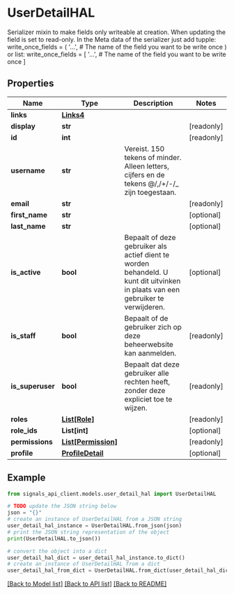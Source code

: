 # UserDetailHAL

Serializer mixin to make fields only writeable at creation. When updating the field is set to read-only.  In the Meta data of the serializer just add tupple:  write_once_fields = (     '...',  # The name of the field you want to be write once )  or list:  write_once_fields = [     '...',  # The name of the field you want to be write once ]

## Properties

Name | Type | Description | Notes
------------ | ------------- | ------------- | -------------
**links** | [**Links4**](Links4.md) |  | 
**display** | **str** |  | [readonly] 
**id** | **int** |  | [readonly] 
**username** | **str** | Vereist. 150 tekens of minder. Alleen letters, cijfers en de tekens @/,/+/-/_ zijn toegestaan. | 
**email** | **str** |  | [readonly] 
**first_name** | **str** |  | [optional] 
**last_name** | **str** |  | [optional] 
**is_active** | **bool** | Bepaalt of deze gebruiker als actief dient te worden behandeld. U kunt dit uitvinken in plaats van een gebruiker te verwijderen. | [optional] 
**is_staff** | **bool** | Bepaalt of de gebruiker zich op deze beheerwebsite kan aanmelden. | [readonly] 
**is_superuser** | **bool** | Bepaalt dat deze gebruiker alle rechten heeft, zonder deze expliciet toe te wijzen. | [readonly] 
**roles** | [**List[Role]**](Role.md) |  | [readonly] 
**role_ids** | **List[int]** |  | [optional] 
**permissions** | [**List[Permission]**](Permission.md) |  | [readonly] 
**profile** | [**ProfileDetail**](ProfileDetail.md) |  | [optional] 

## Example

```python
from signals_api_client.models.user_detail_hal import UserDetailHAL

# TODO update the JSON string below
json = "{}"
# create an instance of UserDetailHAL from a JSON string
user_detail_hal_instance = UserDetailHAL.from_json(json)
# print the JSON string representation of the object
print(UserDetailHAL.to_json())

# convert the object into a dict
user_detail_hal_dict = user_detail_hal_instance.to_dict()
# create an instance of UserDetailHAL from a dict
user_detail_hal_from_dict = UserDetailHAL.from_dict(user_detail_hal_dict)
```
[[Back to Model list]](../README.md#documentation-for-models) [[Back to API list]](../README.md#documentation-for-api-endpoints) [[Back to README]](../README.md)


